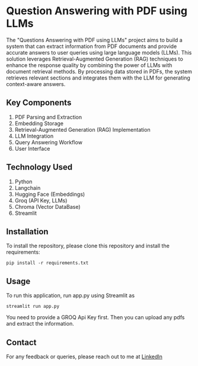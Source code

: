# Question Answering with PDF using LLMs

The "Questions Answering with PDF using LLMs" project aims to build a system that can extract information from PDF documents and provide accurate answers to user queries using large language models (LLMs). This solution leverages Retrieval-Augmented Generation (RAG) techniques to enhance the response quality by combining the power of LLMs with document retrieval methods. By processing data stored in PDFs, the system retrieves relevant sections and integrates them with the LLM for generating context-aware answers.

## Key Components
1. PDF Parsing and Extraction
2. Embedding Storage
3. Retrieval-Augmented Generation (RAG) Implementation
4. LLM Integration
5. Query Answering Workflow
6. User Interface

## Technology Used
1. Python
2. Langchain
3. Hugging Face (Embeddings)
4. Groq (API Key, LLMs)
5. Chroma (Vector DataBase)
6. Streamlit

## Installation 
To install the repository, please clone this repository and install the requirements:

```pip install -r requirements.txt```


## Usage
To run this application, run app.py using Streamlit as 

```streamlit run app.py```

You need to provide a GROQ Api Key first. Then you can upload any pdfs and extract the information. 


## Contact 
For any feedback or queries, please reach out to me at [LinkedIn](https://www.linkedin.com/in/krishnakumaragrawal/)
